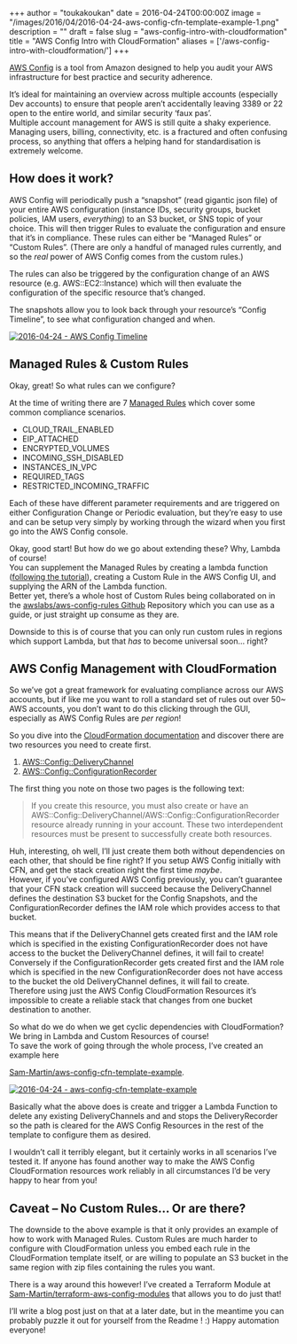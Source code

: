 +++
author = "toukakoukan"
date = 2016-04-24T00:00:00Z
image = "/images/2016/04/2016-04-24-aws-config-cfn-template-example-1.png"
description = ""
draft = false
slug = "aws-config-intro-with-cloudformation"
title = "AWS Config Intro with CloudFormation"
aliases = ['/aws-config-intro-with-cloudformation/']
+++

[AWS Config](https://aws.amazon.com/config/) is a tool from Amazon designed to help you audit your AWS infrastructure for best practice and security adherence.

It’s ideal for maintaining an overview across multiple accounts (especially Dev accounts) to ensure that people aren’t accidentally leaving 3389 or 22 open to the entire world, and similar security ‘faux pas’.  
 Multiple account management for AWS is still quite a shaky experience. Managing users, billing, connectivity, etc. is a fractured and often confusing process, so anything that offers a helping hand for standardisation is extremely welcome.


## How does it work?

AWS Config will periodically push a “snapshot” (read gigantic json file) of your entire AWS configuration (instance IDs, security groups, bucket policies, IAM users, *everything*) to an S3 bucket, or SNS topic of your choice. This will then trigger Rules to evaluate the configuration and ensure that it’s in compliance. These rules can either be “Managed Rules” or “Custom Rules”. (There are only a handful of managed rules currently, and so the *real* power of AWS Config comes from the custom rules.)

The rules can also be triggered by the configuration change of an AWS resource (e.g. AWS::EC2::Instance) which will then evaluate the configuration of the specific resource that’s changed.

The snapshots allow you to look back through your resource’s “Config Timeline”, to see what configuration changed and when.

[![2016-04-24 - AWS Config Timeline](/images/2016/04/2016-04-24-AWS-Config-Timeline.png)](/images/2016/04/2016-04-24-AWS-Config-Timeline.png)


## Managed Rules & Custom Rules

Okay, great! So what rules can we configure?

At the time of writing there are 7 [Managed Rules](http://docs.aws.amazon.com/config/latest/developerguide/evaluate-config_use-managed-rules.html) which cover some common compliance scenarios.

- CLOUD_TRAIL\_ENABLED
- EIP_ATTACHED
- ENCRYPTED_VOLUMES
- INCOMING\_SSH_DISABLED
- INSTANCES\_IN_VPC
- REQUIRED_TAGS
- RESTRICTED\_INCOMING_TRAFFIC

Each of these have different parameter requirements and are triggered on either Configuration Change or Periodic evaluation, but they’re easy to use and can be setup very simply by working through the wizard when you first go into the AWS Config console.

Okay, good start! But how do we go about extending these? Why, Lambda of course!  
 You can supplement the Managed Rules by creating a lambda function ([following the tutorial](http://docs.aws.amazon.com/config/latest/developerguide/evaluate-config_develop-rules_nodejs.html)), creating a Custom Rule in the AWS Config UI, and supplying the ARN of the Lambda function.  
 Better yet, there’s a whole host of Custom Rules being collaborated on in the [awslabs/aws-config-rules Github](https://github.com/awslabs/aws-config-rules/) Repository which you can use as a guide, or just straight up consume as they are.

Downside to this is of course that you can only run custom rules in regions which support Lambda, but that *has* to become universal soon… right?


## AWS Config Management with CloudFormation

So we’ve got a great framework for evaluating compliance across our AWS accounts, but if like me you want to roll a standard set of rules out over 50~ AWS accounts, you don’t want to do this clicking through the GUI, especially as AWS Config Rules are *per region*!

So you dive into the [CloudFormation documentation](http://docs.aws.amazon.com/AWSCloudFormation/latest/UserGuide/) and discover there are two resources you need to create first.

1. [AWS::Config::DeliveryChannel](http://docs.aws.amazon.com/AWSCloudFormation/latest/UserGuide/aws-resource-config-deliverychannel.html)
2. [AWS::Config::ConfigurationRecorder](http://docs.aws.amazon.com/AWSCloudFormation/latest/UserGuide/aws-resource-config-configurationrecorder.html)

The first thing you note on those two pages is the following text:

> If you create this resource, you must also create or have an AWS::Config::DeliveryChannel/AWS::Config::ConfigurationRecorder resource already running in your account. These two interdependent resources must be present to successfully create both resources.

Huh, interesting, oh well, I’ll just create them both without dependencies on each other, that should be fine right? If you setup AWS Config initially with CFN, and get the stack creation right the first time *maybe*.  
 However, if you’ve configured AWS Config previously, you can’t guarantee that your CFN stack creation will succeed because the DeliveryChannel defines the destination S3 bucket for the Config Snapshots, and the ConfigurationRecorder defines the IAM role which provides access to that bucket.

This means that if the DeliveryChannel gets created first and the IAM role which is specified in the existing ConfigurationRecorder does not have access to the bucket the DeliveryChannel defines, it will fail to create!  
 Conversely if the ConfigurationRecorder gets created first and the IAM role which is specified in the new ConfigurationRecorder does not have access to the bucket the old DeliveryChannel defines, it will fail to create.  
 Therefore using just the AWS Config CloudFormation Resources it’s impossible to create a reliable stack that changes from one bucket destination to another.

So what do we do when we get cyclic dependencies with CloudFormation? We bring in Lambda and Custom Resources of course!  
 To save the work of going through the whole process, I’ve created an example here

[Sam-Martin/aws-config-cfn-template-example](https://github.com/Sam-Martin/aws-config-cfn-template-example/blob/master/AWS%20Config%20Base.template).

[![2016-04-24 - aws-config-cfn-template-example](/images/2016/04/2016-04-24-aws-config-cfn-template-example-1.png)](/images/2016/04/2016-04-24-aws-config-cfn-template-example-1.png)

Basically what the above does is create and trigger a Lambda Function to delete any existing DeliveryChannels and and stops the DeliveryRecorder so the path is cleared for the AWS Config Resources in the rest of the template to configure them as desired.

I wouldn’t call it terribly elegant, but it certainly works in all scenarios I’ve tested it. If anyone has found another way to make the AWS Config CloudFormation resources work reliably in all circumstances I’d be very happy to hear from you!


## Caveat – No Custom Rules… Or are there?

The downside to the above example is that it only provides an example of how to work with Managed Rules. Custom Rules are much harder to configure with CloudFormation unless you embed each rule in the CloudFormation template itself, or are willing to populate an S3 bucket in the same region with zip files containing the rules you want.

There is a way around this however! I’ve created a Terraform Module at [Sam-Martin/terraform-aws-config-modules](https://github.com/Sam-Martin/terraform-aws-config-module) that allows you to do just that!

I’ll write a blog post just on that at a later date, but in the meantime you can probably puzzle it out for yourself from the Readme ! :)
Happy automation everyone!

